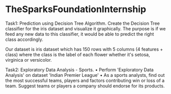 # TheSparksFoundationInternship

Task1: Prediction using Decision Tree Algorithm. 
  Create the Decision Tree classifier for the iris dataset and visualize it graphically.
The purpose is if we feed any new data to this classifier, it would be able to predict the right class accordingly.

Our dataset is iris dataset which has 150 rows with 5 columns (4 features + class) where the class is the label of each flower whether it's setosa, virginica or versicolor. 


Task2: Exploratory Data Analysis - Sports.
  • Perform 'Exploratory Data Analysis' on dataset 'Indian Premier League'
  • As a sports analysts, find out the most successful teams, players and factors contributing win or loss of a team.
    Suggest teams or players a company should endorse for its products.
